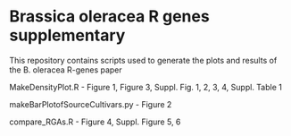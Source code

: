 # Brassica oleracea R genes supplementary

This repository contains scripts used to generate the plots and results of the B. oleracea R-genes paper

MakeDensityPlot.R - Figure 1, Figure 3, Suppl. Fig. 1, 2, 3, 4, Suppl. Table 1

makeBarPlotofSourceCultivars.py - Figure 2

compare_RGAs.R - Figure 4, Suppl. Figure 5, 6
